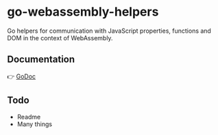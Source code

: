 # go-webassembly-helpers

Go helpers for communication with JavaScript properties, functions and DOM in the context of WebAssembly.

## Documentation

:point_right: [GoDoc](https://pkg.go.dev/github.com/gregoryalbouy/go-webassembly-helpers?tab=doc)

## Todo

- Readme
- Many things